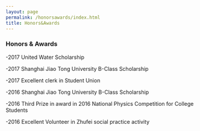 ```yaml
---
layout: page
permalink: /honorsawards/index.html
title: Honors&Awards
---
```


### Honors & Awards
-2017    United Water Scholarship

-2017    Shanghai Jiao Tong University B-Class Scholarship

-2017	  Excellent clerk in Student Union

-2016    Shanghai Jiao Tong University B-Class Scholarship

-2016    Third Prize in award in 2016 National Physics Competition for College Students

-2016	  Excellent Volunteer in Zhufei social practice activity
